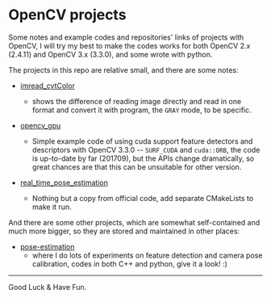 # OpenCV projects

Some notes and example codes and repositories' links of projects with OpenCV, I will try my best to make the codes works for both OpenCV 2.x (2.4.11) and OpenCV 3.x (3.3.0), and some wrote with python.

The projects in this repo are relative small, and there are some notes:

* [imread_cvtColor](imread_cvtColor)
    - shows the difference of reading image directly and read in one format and convert it with program, the `GRAY` mode, to be specific.

* [opencv_gpu](opencv_gpu)
    - Simple example code of using cuda support feature detectors and descriptors with OpenCV 3.3.0 -- `SURF_CUDA` and `cuda::ORB`, the code is up-to-date by far (201709), but the APIs change dramatically, so great chances are that this can be unsuitable for other version.

* [real_time_pose_estimation](real_time_pose_estimation)
    - Nothing but a copy from official code, add separate CMakeLists to make it run.



And there are some other projects, which are somewhat self-contained and much more bigger, so they are stored and maintained in other places:


* [pose-estimation](https://github.com/MiaoDX/pose_estimation) 
    - where I do lots of experiments on feature detection and camera pose calibration, codes in both C++ and python, give it a look! :)



***

Good Luck & Have Fun.